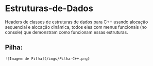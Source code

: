 # Estruturas-de-Dados
Headers de classes de estruturas de dados para C++ usando alocação sequencial e alocação dinâmica, todos eles com menus funcionais (no console) que demonstram como funcionam essas estruturas.

## Pilha:

```
![Imagem de Pilha](/imgs/Pilha-C++.png)
```

